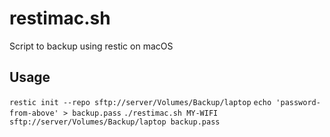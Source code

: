 # restimac.sh
Script to backup using restic on macOS

## Usage
`restic init --repo sftp://server/Volumes/Backup/laptop`
`echo 'password-from-above' > backup.pass`
`./restimac.sh MY-WIFI sftp://server/Volumes/Backup/laptop backup.pass`
